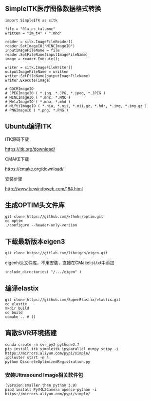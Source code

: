 ## SimpleITK医疗图像数据格式转换
```
import SimpleITK as sitk

file = "01a_us_tal.mnc"
written = "im_t4" + ".mhd"

reader = sitk.ImageFileReader()
reader.SetImageIO("MINCImageIO")
inputImageFileName = file
reader.SetFileName(inputImageFileName)
image = reader.Execute();

writer = sitk.ImageFileWriter()
outputImageFileName = written
writer.SetFileName(outputImageFileName)
writer.Execute(image)

# GDCMImageIO
# JPEGImageIO ( *.jpg, *.JPG, *.jpeg, *.JPEG )
# MINCImageIO ( *.mnc, *.MNC )
# MetaImageIO ( *.mha, *.mhd )
# NiftiImageIO ( *.nia, *.nii, *.nii.gz, *.hdr, *.img, *.img.gz )
# PNGImageIO ( *.png, *.PNG )
```

## Ubuntu编译ITK

ITK源码下载

https://itk.org/download/

CMAKE下载

https://cmake.org/download/

安装步骤

http://www.bewindoweb.com/184.html

## 生成OPTIM头文件库

```
git clone https://github.com/kthohr/optim.git
cd optim
./configure --header-only-version
```

## 下载最新版本eigen3

```
git clone https://gitlab.com/libeigen/eigen.git
```

eigenhi头文件库，不用安装，直接在CMakelist.txt中添加

```
include_directories( "/.../eigen" )
```

## 编译elastix

```
git clone https://github.com/SuperElastix/elastix.git
cd elastix
mkdir build
cd build
ccmake .. # ()

```

## 离散SVR环境搭建

```
conda create -n svr_py2 python=2.7
pip install itk simpleitk ipyparallel numpy scipy -i https://mirrors.aliyun.com/pypi/simple/
ipcluster start -n 4
python DiscreteOptimizedRegistration.py
```

### 安装Ultrasound Image相关软件包

```
(version smaller than python 3.9)
pip3 install PyV4L2Camera opencv-python -i https://mirrors.aliyun.com/pypi/simple/

```

